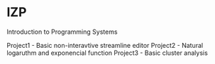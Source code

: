 # IZP
Introduction to Programming Systems

Project1 - Basic non-interavtive streamline editor
Project2 - Natural logaruthm and exponencial function
Project3 - Basic cluster analysis
